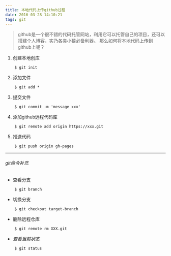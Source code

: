 ```yaml
---
title: 本地代码上传github过程
date: 2016-03-28 14:10:21
tags: git
---
```

> github是一个很不错的代码托管网站，利用它可以托管自己的项目，还可以搭建个人博客，实乃各类小猿必备利器。
那么如何将本地代码上传到github上呢？

<!---more--->

1. 创建本地创库
```
	$ git init
```
2. 添加文件
```
	$ git add *
```
3. 提交文件
```
	$ git commit -m 'message xxx'
```
4. 添加github远程代码库
```
	$ git remote add origin https://xxx.git
```
5. 推送代码
```
	$ git push origin gh-pages
```
- - -
###### git命令补充
* 查看分支
```
	$ git branch
```
* 切换分支
```
	$ git checkout target-branch
```
* 删除远程仓库
```
	$ git remote rm XXX.git
```
* *查看当前状态*
```
	$ git status
```